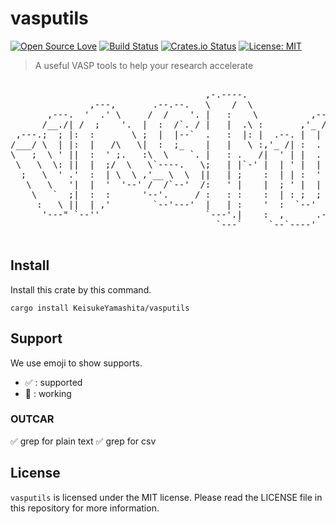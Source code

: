 # vasputils

[![Open Source Love](https://badges.frapsoft.com/os/v1/open-source.svg?v=103)](https://github.com/ellerbrock/open-source-badges/)
[![Build Status](https://travis-ci.com/KeisukeYamashita/vasputils.svg?branch=master)](https://travis-ci.com/KeisukeYamashita/vasputils)
[![Crates.io Status](https://img.shields.io/badge/crate.io-0.1.0-orange.svg)](https://crates.io/crates/vasputils)
[![License: MIT](https://img.shields.io/badge/License-MIT-yellow.svg)](https://opensource.org/licenses/MIT)

> A useful VASP tools to help your research accelerate

<pre align="center">
                                                                     ,----,           ,--,   
                                     ,-.----.                      ,/   .`|        ,---.'|   
               ,---,       .--.--.   \    /  \                   ,`   .'  :   ,---,|   | :   
       ,---.  '  .' \     /  /    '. |   :    \          ,--,  ;    ;     /,`--.' |:   : |   
      /__./| /  ;    '.  |  :  /`. / |   |  .\ :       ,'_ /|.'___,/    ,' |   :  :|   ' :   
 ,---.;  ; |:  :       \ ;  |  |--`  .   :  |: |  .--. |  | :|    :     |  :   |  ';   ; '   
/___/ \  | |:  |   /\   \|  :  ;_    |   |   \ :,'_ /| :  . |;    |.';  ;  |   :  |'   | |__ 
\   ;  \ ' ||  :  ' ;.   :\  \    `. |   : .   /|  ' | |  . .`----'  |  |  '   '  ;|   | :.'|
 \   \  \: ||  |  ;/  \   \`----.   \;   | |`-' |  | ' |  | |    '   :  ;  |   |  |'   :    ;
  ;   \  ' .'  :  | \  \ ,'__ \  \  ||   | ;    :  | | :  ' ;    |   |  '  '   :  ;|   |  ./ 
   \   \   '|  |  '  '--' /  /`--'  /:   ' |    |  ; ' |  | '    '   :  |  |   |  ';   : ;   
    \   `  ;|  :  :      '--'.     / :   : :    :  | : ;  ; |    ;   |.'   '   :  ||   ,/    
     :   \ ||  | ,'        `--'---'  |   | :    '  :  `--'   \   '---'     ;   |.' '---'     
      '---" `--''                    `---'.|    :  ,      .-./             '---'             
                                       `---`     `--`----'                                   

</pre>

## Install

Install this crate by this command.

```
cargo install KeisukeYamashita/vasputils
```

## Support

We use emoji to show supports.

-  ✅ : supported
-  🚧 : working

### OUTCAR

✅ grep for plain text
✅ grep for csv

## License

`vasputils` is licensed under the MIT license. Please read the LICENSE file in this repository for more information.